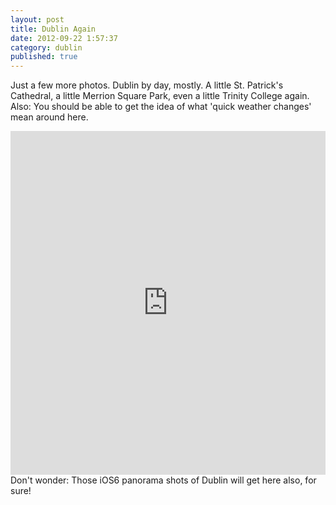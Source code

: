 ```yaml
---
layout: post
title: Dublin Again
date: 2012-09-22 1:57:37
category: dublin
published: true
---
```

Just a few more photos. Dublin by day, mostly. A little St. Patrick's Cathedral, a little Merrion Square Park, even a little Trinity College again. Also: You should be able to get the idea of what 'quick weather changes' mean around here. 
<iframe class="imgur-album" width="100%" height="550" frameborder="0" src="http://imgur.com/a/afFM7/embed"></iframe>
Don't wonder: Those iOS6 panorama shots of Dublin will get here also, for sure!